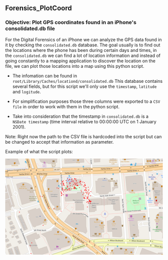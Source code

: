 ## Forensics_PlotCoord

### Objective: Plot GPS coordinates found in an iPhone's consolidated.db file


For the Digital Forensics of an iPhone we can analyze the GPS data found in it by checking the `consolidated.db` database.
The goal usually is to find out the locations where the phone has been during certain days and times, in the `consolidated.db` we can find a lot of location information and instead of going constantly to a mapping application to discover the location on the file, we can plot those locations into a map using this python script. 

- The infomation can be found in `root/Library/Caches/locationd/consolidated.db`
This database contains several fields, but for this script we'll only use the `timestamp`, `latitude` and `logitude`. 

- For simplification purposes those three columns were exported to a `CSV file` in order to work with them in the python script.

- Take into consideration that the timestamp in `consolidated.db` is a `NSDate timestamp` (time interval relative to 00:00:00 UTC on 1 January 2001).



Note: Right now the path to the CSV file is hardcoded into the script but can be changed to accept that information as parameter.


Example of what the script plots:

![alt text](Images/locations_6_13.PNG "GPS coordinates")
